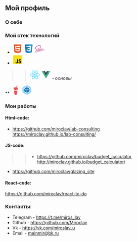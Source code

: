 ## Мой профиль
### О себе 


### Мой стек технологий
* ![](html.png)  ![](css.png)  ![](sass.png)  
* ![](js.png) 
>> ![](react.png) ![](vue.png) ___- основы___

** ![](gulp.png)  ![](webpack.png)


### Мои работы 

#### Html-code:
  * https://github.com/miroclav/lab-consulting
    https://miroclav.github.io/lab-consulting/

#### JS-code:
  
   >> *  https://github.com/miroclav/budget_calculator
     http://miroclav.github.io/budget_calculator/
    
  *  https://github.com/miroclav/glazing_site 
  
 

#### React-code:
  https://github.com/miroclav/react-to-do

### Контакты:

* Telegram - https://t.me/miros_lav
* Github - https://github.com/Miroclav
* Vk - https://vk.com/miroslav_u
* Email - mainmir@bk.ru

